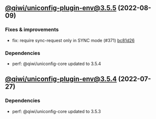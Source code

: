 ## [@qiwi/uniconfig-plugin-env@3.5.5](https://github.com/qiwi/uniconfig/compare/2022.7.27-qiwi.uniconfig-plugin-env.3.5.4-f0...2022.8.9-qiwi.uniconfig-plugin-env.3.5.5-f0) (2022-08-09)

### Fixes & improvements
* fix: require sync-request only in SYNC mode (#371) [bc81d26](https://github.com/qiwi/uniconfig/commit/bc81d261273ce3976f71db5e7e6dcea3584ad483)

### Dependencies
* perf: @qiwi/uniconfig-core updated to 3.5.4

## [@qiwi/uniconfig-plugin-env@3.5.4](https://github.com/qiwi/uniconfig/compare/@qiwi/uniconfig-plugin-env@3.5.3...2022.7.27-qiwi.uniconfig-plugin-env.3.5.4-f0) (2022-07-27)

### Dependencies
* perf: @qiwi/uniconfig-core updated to 3.5.3
